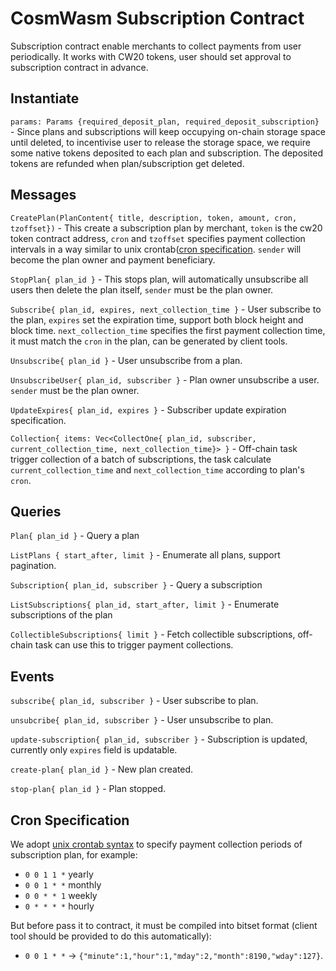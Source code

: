 # CosmWasm Subscription Contract

Subscription contract enable merchants to collect payments from user periodically. It works with CW20 tokens, user
should set approval to subscription contract in advance.

## Instantiate

`params: Params {required_deposit_plan, required_deposit_subscription}` - Since plans and subscriptions will keep
occupying on-chain storage space until deleted, to incentivise user to release the storage space, we require some native
tokens deposited to each plan and subscription. The deposited tokens are refunded when plan/subscription get deleted.

## Messages

`CreatePlan(PlanContent{ title, description, token, amount, cron, tzoffset})` - This create a subscription plan by
merchant, `token` is the cw20 token contract address, `cron` and `tzoffset` specifies payment collection intervals in a
way similar to unix crontab([cron specification](#cron-specification). `sender` will become the plan owner and payment
beneficiary.

`StopPlan{ plan_id }` - This stops plan, will automatically unsubscribe all users then delete the plan itself, `sender`
must be the plan owner.

`Subscribe{ plan_id, expires, next_collection_time }` - User subscribe to the plan, `expires` set the expiration time,
support both block height and block time. `next_collection_time` specifies the first payment collection time, it must
match the `cron` in the plan, can be generated by client tools.

`Unsubscribe{ plan_id }` - User unsubscribe from a plan.

`UnsubscribeUser{ plan_id, subscriber }` - Plan owner unsubscribe a user. `sender` must be the plan owner.

`UpdateExpires{ plan_id, expires }` - Subscriber update expiration specification.

`Collection{ items: Vec<CollectOne{ plan_id, subscriber, current_collection_time, next_collection_time}> }` - Off-chain
task trigger collection of a batch of subscriptions, the task calculate `current_collection_time` and
`next_collection_time` according to plan's `cron`.

## Queries

`Plan{ plan_id }` - Query a plan

`ListPlans { start_after, limit }` - Enumerate all plans, support pagination.

`Subscription{ plan_id, subscriber }` - Query a subscription

`ListSubscriptions{ plan_id, start_after, limit }` - Enumerate subscriptions of the plan

`CollectibleSubscriptions{ limit }` - Fetch collectible subscriptions, off-chain task can use this to trigger payment
collections.

## Events

`subscribe{ plan_id, subscriber }` - User subscribe to plan.

`unsubcribe{ plan_id, subscriber }` - User unsubscribe to plan.

`update-subscription{ plan_id, subscriber }` - Subscription is updated, currently only `expires` field is updatable.

`create-plan{ plan_id }` - New plan created.

`stop-plan{ plan_id }` - Plan stopped.

## Cron Specification

We adopt [unix crontab syntax](https://crontab.guru/) to specify payment collection periods of subscription plan, for
example:

- `0 0 1 1 *` yearly
- `0 0 1 * *` monthly
- `0 0 * * 1` weekly
- `0 * * * *` hourly

But before pass it to contract, it must be compiled into bitset format (client tool should be provided to do this
automatically):

- `0 0 1 * *` -> `{"minute":1,"hour":1,"mday":2,"month":8190,"wday":127}`.
